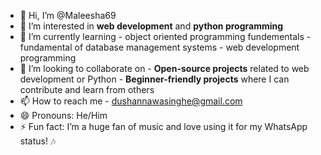 - 👋 Hi, I’m @Maleesha69
- 👀 I’m interested in **web development** and **python programming** 
- 🌱 I’m currently learning  - object oriented programming fundementals
                             - fundamental of database management systems
                             - web development programming
- 💞️ I’m looking to collaborate on - **Open-source projects** related to web development or Python
                                   - **Beginner-friendly projects** where I can contribute and learn from others
- 📫 How to reach me - dushannawasinghe@gmail.com
- 😄 Pronouns: He/Him
- ⚡ Fun fact: I’m a huge fan of music and love using it for my WhatsApp status! 🎶

<!---
Maleesha69/Maleesha69 is a ✨ special ✨ repository because its `README.md` (this file) appears on your GitHub profile.
You can click the Preview link to take a look at your changes.
--->
